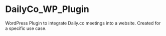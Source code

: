 # DailyCo_WP_Plugin
WordPress Plugin to integrate Daily.co meetings into a website. Created for a specific use case.
